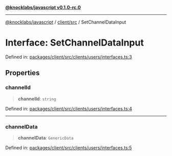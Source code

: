 [**@knocklabs/javascript v0.1.0-rc.0**](../../../README.md)

***

[@knocklabs/javascript](../../../modules.md) / [client/src](../README.md) / SetChannelDataInput

# Interface: SetChannelDataInput

Defined in: [packages/client/src/clients/users/interfaces.ts:3](https://github.com/knocklabs/javascript/blob/main/packages/client/src/clients/users/interfaces.ts#L3)

## Properties

### channelId

> **channelId**: `string`

Defined in: [packages/client/src/clients/users/interfaces.ts:4](https://github.com/knocklabs/javascript/blob/main/packages/client/src/clients/users/interfaces.ts#L4)

***

### channelData

> **channelData**: `GenericData`

Defined in: [packages/client/src/clients/users/interfaces.ts:5](https://github.com/knocklabs/javascript/blob/main/packages/client/src/clients/users/interfaces.ts#L5)
